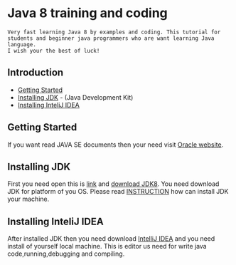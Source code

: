 # Java 8 training and coding

```
Very fast learning Java 8 by examples and coding. This tutorial for students and beginner java programmers who are want learning Java language.
I wish your the best of luck! 
```

## Introduction

* [Getting Started](#getting-started)
* [Installing JDK](#installing-jdk) - (Java Development Kit)
* [Installing InteliJ IDEA](#installing-intelij-idea)

## Getting Started

If you want read JAVA SE documents then your need visit [Oracle website](https://docs.oracle.com/en/java/).

## Installing JDK

First you need open this is [link](https://www.oracle.com/technetwork/java/javase/downloads/jdk8-downloads-2133151.html) and [download JDK8](https://www.oracle.com/technetwork/java/javase/downloads/jdk8-downloads-2133151.html).
You need download JDK for platform of you OS. Please read [INSTRUCTION](https://docs.oracle.com/javase/8/docs/technotes/guides/install/install_overview.html) how can install JDK your machine.

## Installing InteliJ IDEA

After installed JDK then you need download [IntelliJ IDEA](https://www.jetbrains.com/idea/download/#section=windows) and you need install of yourself local machine.
This is editor us need for write java code,running,debugging and compiling. 
 
